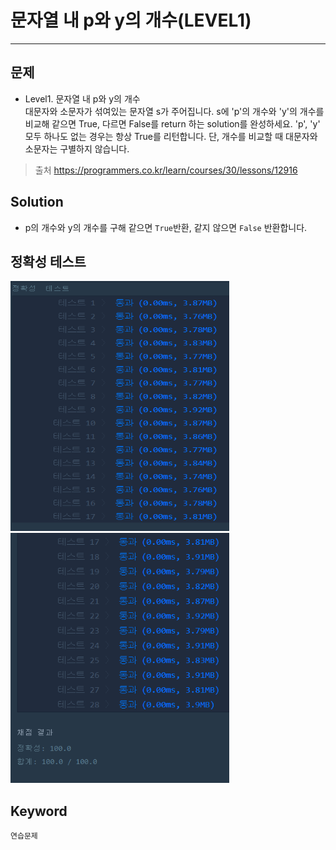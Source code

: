 # 문자열 내 p와 y의 개수(LEVEL1)
---
## 문제
- Level1. 문자열 내 p와 y의 개수</br>
대문자와 소문자가 섞여있는 문자열 s가 주어집니다. s에 'p'의 개수와 'y'의 개수를 비교해 같으면 True, 다르면 False를 return 하는 solution를 완성하세요. 'p', 'y' 모두 하나도 없는 경우는 항상 True를 리턴합니다. 단, 개수를 비교할 때 대문자와 소문자는 구별하지 않습니다.

> 출처 https://programmers.co.kr/learn/courses/30/lessons/12916

## Solution
- p의 개수와 y의 개수를 구해 같으면 ```True```반환, 같지 않으면 ```False``` 반환합니다.

## 정확성 테스트 
<img src="Lv1-10_confirm1.PNG" width = "350" height="400">
<img src="Lv1-10_confirm2.PNG" width = "350" height="400">

## Keyword
```연습문제```
